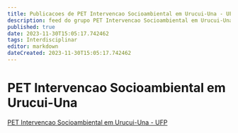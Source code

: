 ```yaml
---
title: Publicacoes de PET Intervencao Socioambiental em Urucui-Una - UFP 
description: feed do grupo PET Intervencao Socioambiental em Urucui-Una - UFP
published: true
date: 2023-11-30T15:05:17.742462
tags: Interdisciplinar
editor: markdown
dateCreated: 2023-11-30T15:05:17.742462
---
```


# PET Intervencao Socioambiental em Urucui-Una
[PET Intervencao Socioambiental em Urucui-Una - UFP](/grupo/220PETIntervencaoSocioambientalemUrucuiUnaUFP)